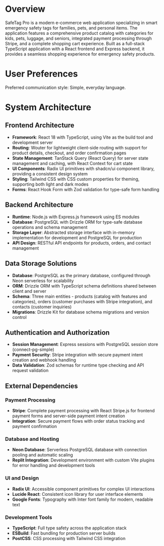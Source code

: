 # Overview

SafeTag Pro is a modern e-commerce web application specializing in smart emergency safety tags for families, pets, and personal items. The application features a comprehensive product catalog with categories for kids, pets, luggage, and seniors, integrated payment processing through Stripe, and a complete shopping cart experience. Built as a full-stack TypeScript application with a React frontend and Express backend, it provides a seamless shopping experience for emergency safety products.

# User Preferences

Preferred communication style: Simple, everyday language.

# System Architecture

## Frontend Architecture
- **Framework**: React 18 with TypeScript, using Vite as the build tool and development server
- **Routing**: Wouter for lightweight client-side routing with support for product details, checkout, and order confirmation pages
- **State Management**: TanStack Query (React Query) for server state management and caching, with React Context for cart state
- **UI Components**: Radix UI primitives with shadcn/ui component library, providing a consistent design system
- **Styling**: Tailwind CSS with CSS custom properties for theming, supporting both light and dark modes
- **Forms**: React Hook Form with Zod validation for type-safe form handling

## Backend Architecture
- **Runtime**: Node.js with Express.js framework using ES modules
- **Database**: PostgreSQL with Drizzle ORM for type-safe database operations and schema management
- **Storage Layer**: Abstracted storage interface with in-memory implementation for development and PostgreSQL for production
- **API Design**: RESTful API endpoints for products, orders, and contact management

## Data Storage Solutions
- **Database**: PostgreSQL as the primary database, configured through Neon serverless for scalability
- **ORM**: Drizzle ORM with TypeScript schema definitions shared between client and server
- **Schema**: Three main entities - products (catalog with features and categories), orders (customer purchases with Stripe integration), and contacts (customer inquiries)
- **Migrations**: Drizzle Kit for database schema migrations and version control

## Authentication and Authorization
- **Session Management**: Express sessions with PostgreSQL session store (connect-pg-simple)
- **Payment Security**: Stripe integration with secure payment intent creation and webhook handling
- **Data Validation**: Zod schemas for runtime type checking and API request validation

## External Dependencies

### Payment Processing
- **Stripe**: Complete payment processing with React Stripe.js for frontend payment forms and server-side payment intent creation
- **Integration**: Secure payment flows with order status tracking and payment confirmation

### Database and Hosting
- **Neon Database**: Serverless PostgreSQL database with connection pooling and automatic scaling
- **Replit Integration**: Development environment with custom Vite plugins for error handling and development tools

### UI and Design
- **Radix UI**: Accessible component primitives for complex UI interactions
- **Lucide React**: Consistent icon library for user interface elements
- **Google Fonts**: Typography with Inter font family for modern, readable text

### Development Tools
- **TypeScript**: Full type safety across the application stack
- **ESBuild**: Fast bundling for production server builds
- **PostCSS**: CSS processing with Tailwind CSS integration